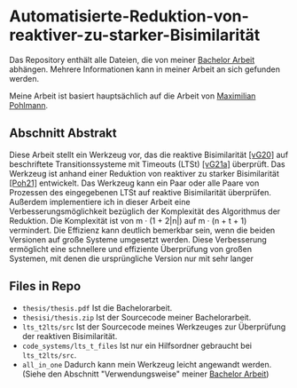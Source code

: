 # Automatisierte-Reduktion-von-reaktiver-zu-starker-Bisimilarität

Das Repository enthält alle Dateien, die von meiner [Bachelor Arbeit](https://github.com/Mieneas/Automatisierte-Reduktion-von-reaktiver-zu-starker-Bisimilaritaet/blob/main/thesis/thesis.pdf) abhängen.
Mehrere Informationen kann in meiner Arbeit an sich gefunden werden.

Meine Arbeit ist basiert hauptsächlich auf die Arbeit von [Maximilian Pohlmann](https://maxpohlmann.github.io/Reducing-Reactive-to-Strong-Bisimilarity/thesis.pdf).

## Abschnitt Abstrakt

Diese Arbeit stellt ein Werkzeug vor, das die reaktive Bisimilarität [[vG20]](https://arxiv.org/abs/2008.11499) auf
beschriftete Transitionssysteme mit Timeouts (LTSt) [[vG21a]](https://doi.org/10.23638/LMCS-17(2:11)2021) überprüft.
Das Werkzeug ist anhand einer Reduktion von reaktiver zu starker Bisimilarität [[Poh21]](https://maxpohlmann.github.io/Reducing-Reactive-to-Strong-Bisimilarity/thesis.pdf) entwickelt. Das Werkzeug kann ein Paar oder alle Paare von
Prozessen des eingegebenen LTSt auf reaktive Bisimilarität überprüfen. Außerdem implementiere ich in dieser Arbeit eine Verbesserungsmöglichkeit bezüglich der Komplexität des Algorithmus der Reduktion. Die Komplexität ist
von m · (1 + 2|n|) auf m · (n + t + 1) vermindert. Die Effizienz kann deutlich
bemerkbar sein, wenn die beiden Versionen auf große Systeme umgesetzt werden. Diese Verbesserung ermöglicht eine schnellere und effiziente Überprüfung
von großen Systemen, mit denen die ursprüngliche Version nur mit sehr langer

## Files in Repo

- `thesis/thesis.pdf` Ist die Bachelorarbeit.
- `thesisi/thesis.zip` Ist der Sourcecode meiner Bachelorarbeit.
- `lts_t2lts/src` Ist der Sourcecode meines Werkzeuges zur Überprüfung der reaktiven Bisimilarität.
- `code_systems/lts_t_files` Ist nur ein Hilfsordner gebraucht bei `lts_t2lts/src`.
- `all_in_one` Dadurch kann mein Werkzeug leicht angewandt werden. (Siehe den Abschnitt "Verwendungsweise" meiner [Bachelor Arbeit](https://github.com/Mieneas/Automatisierte-Reduktion-von-reaktiver-zu-starker-Bisimilaritaet/blob/main/thesis/thesis.pdf))
